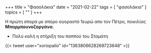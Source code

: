 +++
title = "Φασολάκια"
date = "2021-02-22"
tags = [ "φασολάκια" ]
topics = [ "" ]
+++

Η πρώτη σπορά με σπόρο αγοραστό 1ευρώ απο τον Πέτρο, ποικιλίας **Μπαρμπουνοζαργάνα**.

-   Πολύ καλή η στήριξη του παππού του Σταμάτη

{{< tweet user="xoriopalio" id="1363806628269723648" >}}
